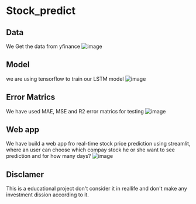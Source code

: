 # Stock_predict
## Data
We Get the data from yfinance
![image](https://github.com/somnath-2001/Stock_predict/assets/118129457/bfe2d84c-782c-469a-aad9-8e1d6f59b9e1)

## Model 
we are using tensorflow to train our LSTM model
![image](https://github.com/somnath-2001/Stock_predict/assets/118129457/bbf010f3-b478-46f4-bf95-e32c7d2db79c)

## Error Matrics
We have used MAE, MSE and R2 error matrics for testing
![image](https://github.com/somnath-2001/Stock_predict/assets/118129457/32b3b1cd-00aa-48fc-99e7-a7aa8d2df0a1)
## Web app 
We have build a web app fro real-time stock price prediction using streamlit, where an user can choose which compay stock he or she want to see prediction and for how many days? 
![image](https://github.com/somnath-2001/Stock_predict/assets/118129457/1113f0c3-b18b-4165-a0df-33bb4cd94f64)



## Disclamer
This is a educational project don't consider it in reallife and don't make any investment dission according to it.

